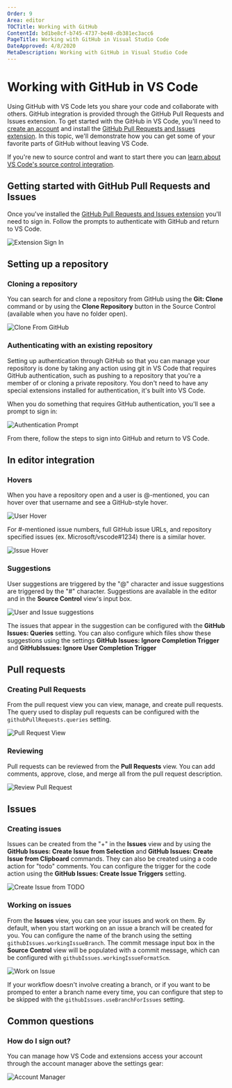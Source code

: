 ```yaml
---
Order: 9
Area: editor
TOCTitle: Working with GitHub
ContentId: bd1be8cf-b745-4737-be48-db381ec3acc6
PageTitle: Working with GitHub in Visual Studio Code
DateApproved: 4/8/2020
MetaDescription: Working with GitHub in Visual Studio Code
---
```

# Working with GitHub in VS Code

Using GitHub with VS Code lets you share your code and collaborate with others. GitHub integration is provided through the GitHub Pull Requests and Issues extension. To get started with the GitHub in VS Code, you'll need to [create an account](https://help.github.com/en/github/getting-started-with-github/signing-up-for-a-new-github-account) and install the [GitHub Pull Requests and Issues extension](https://marketplace.visualstudio.com/items?itemName=GitHub.vscode-pull-request-github). In this topic, we'll demonstrate how you can get some of your favorite parts of GitHub without leaving VS Code.

If you're new to source control and want to start there you can [learn about VS Code's source control integration](/docs/editor/codebasics.md).

## Getting started with GitHub Pull Requests and Issues

Once you've installed the [GitHub Pull Requests and Issues extension](https://marketplace.visualstudio.com/items?itemName=GitHub.vscode-pull-request-github) you'll need to sign in. Follow the prompts to authenticate with GitHub and return to VS Code.

![Extension Sign In](images/github/extension-signin.png)

## Setting up a repository

### Cloning a repository

You can search for and clone a repository from GitHub using the **Git: Clone** command or by using the **Clone Repository** button in the Source Control (available when you have no folder open).

![Clone From GitHub](images/github/clone-from-github.gif)

### Authenticating with an existing repository

Setting up authentication through GitHub so that you can manage your repository is done by taking any action using git in VS Code that requires GitHub authentication, such as pushing to a repository that you're a member of or cloning a private repository. You don't need to have any special extensions installed for authentication, it's built into VS Code.

When you do something that requires GitHub authentication, you'll see a prompt to sign in:

![Authentication Prompt](images/github/auth-prompt.png)

From there, follow the steps to sign into GitHub and return to VS Code.

## In editor integration

### Hovers

When you have a repository open and a user is @-mentioned, you can hover over that username and see a GitHub-style hover.

![User Hover](images/github/user-hover.png)

For #-mentioned issue numbers, full GitHub issue URLs, and repository specified issues (ex. Microsoft/vscode#1234) there is a similar hover.

![Issue Hover](images/github/issue-hover.png)

### Suggestions

User suggestions are triggered by the "@" character and issue suggestions are triggered by the "#" character. Suggestions are available in the editor and in the **Source Control** view's input box.

![User and Issue suggestions](images/github/user-issue-suggest.gif)

The issues that appear in the suggestion can be configured with the **GitHub Issues: Queries** setting. You can also configure which files show these suggestions using the settings **GitHub Issues: Ignore Completion Trigger** and **GitHubIssues: Ignore User Completion Trigger**

## Pull requests

### Creating Pull Requests

From the pull request view you can view, manage, and create pull requests. The query used to display pull requests can be configured with the `githubPullRequests.queries` setting.

![Pull Request View](images/github/pull-request-view.png)

### Reviewing

Pull requests can be reviewed from the **Pull Requests** view. You can add comments, approve, close, and merge all from the pull request description.

![Review Pull Request](images/github/review-pull-request.gif)

## Issues

### Creating issues

Issues can be created from the "+" in the **Issues** view and by using the **GitHub Issues: Create Issue from Selection** and **GitHub Issues: Create Issue from Clipboard** commands. They can also be created using a code action for "todo" comments. You can configure the trigger for the code action using the **GitHub Issues: Create Issue Triggers** setting.

![Create Issue from TODO](images/github/issue-from-todo.gif)

### Working on issues

From the **Issues** view, you can see your issues and work on them. By default, when you start working on an issue a branch will be created for you. You can configure the name of the branch using the setting `githubIssues.workingIssueBranch`. The commit message input box in the **Source Control** view will be populated with a commit message, which can be configured with `githubIssues.workingIssueFormatScm`.

![Work on Issue](images/github/work-on-issue.gif)

If your workflow doesn't involve creating a branch, or if you want to be promped to enter a branch name every time, you can configure that step to be skipped with the `githubIssues.useBranchForIssues` setting.

## Common questions

### How do I sign out?

You can manage how VS Code and extensions access your account through the account manager above the settings gear:

![Account Manager](images/github/account.png)
